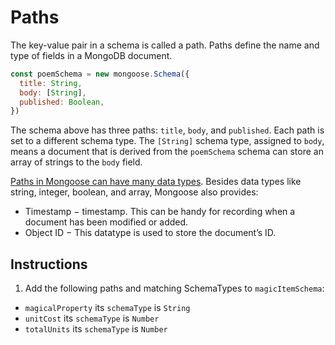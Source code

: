 # Paths

The key-value pair in a schema is called a path. Paths define the name and type of fields in a MongoDB document.
```javascript
const poemSchema = new mongoose.Schema({
  title: String,
  body: [String],
  published: Boolean,
})
```

The schema above has three paths: ``title``, ``body``, and ``published``. Each path is set to a different schema type. The ``[String]`` schema type, assigned to ``body``, means a document that is derived from the ``poemSchema`` schema can store an array of strings to the ``body`` field.

[Paths in Mongoose can have many data types](http://mongoosejs.com/docs/schematypes.html). Besides data types like string, integer, boolean, and array, Mongoose also provides:
- Timestamp − timestamp. This can be handy for recording when a document has been modified or added.
- Object ID − This datatype is used to store the document’s ID.

## Instructions

1. Add the following paths and matching SchemaTypes to ``magicItemSchema``:
- ``magicalProperty`` its ``schemaType`` is ``String``
- ``unitCost`` its ``schemaType`` is ``Number``
- ``totalUnits`` its ``schemaType`` is ``Number``